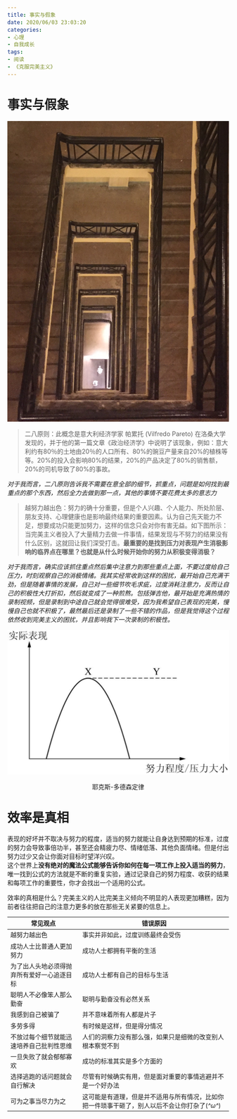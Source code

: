```yaml
---
title: 事实与假象
date: 2020/06/03 23:03:20
categories:
- 心理
- 自我成长
tags:
- 阅读
- 《克服完美主义》
---
```


# 事实与假象

![image](/assets/images/23.JPG)
> 二八原则：此概念是意大利经济学家 帕累托 (Vilfredo Pareto) 在洛桑大学发现的，并于他的第一篇文章《政治经济学》中说明了该现象，例如：意大利约有80％的土地由20％的人口所有、80%的豌豆产量来自20%的植株等等。20%的投入会影响80%的结果，20%的产品决定了80%的销售额，20%的司机导致了80%的事故。

*对于我而言，二八原则告诉我不需要在意全部的细节，抓重点，问题是如何找到最重点的那个东西，然后全力去做到那一点，其他的事情不要花费太多的意志力*

<!--more-->

> 越努力越出色：努力的确十分重要，但是个人兴趣、个人能力、所处阶层、朋友支持、心理健康也是影响最终结果的重要因素。认为自己先天能力不足，想要成功只能更加努力，这样的信念只会对你有害无益。如下图所示：当完美主义者投入了大量精力去做一件事情，结果发现与不努力的结果没有什么区别，这就回让我们深受打击。**最重要的是找到压力对表现产生消极影响的临界点在哪里？也就是从什么时候开始你的努力从积极变得消极？**

*对于我而言，确实应该抓住重点然后集中注意力到那些重点上面，不要过度给自己压力，时刻观察自己的消极情绪。我其实经常收到这样的困扰，最开始自己充满干劲，但是随着事情的发展，自己对一些细节吹毛求疵，过度消耗注意力，反而让自己的积极性大打折扣，然后就变成了一种煎熬。包括弹吉他，最开始是充满热情的录制视频，但是录制到中途自己就会觉得很难受，因为我希望自己表现的完美，慢慢自己也就不积极了，最然最后还是录制了一些不错的作品，但是我觉得这个过程依然收到完美主义的困扰，并且影响我下一次录制的积极性。*

![耶克斯-多德森定律](/assets/images/22.jpeg)
<center>耶克斯-多德森定律</center>


# 效率是真相

表现的好坏并不取决与努力的程度，适当的努力就能让自身达到预期的标准，过度的努力会导致事倍功半，甚至还会精疲力尽、情绪低落、其他负面情绪。但是付出努力过少又会让你面对目标时望洋兴叹。  
这个世界上**没有绝对的魔法公式能够告诉你如何在每一项工作上投入适当的努力**，唯一找到公式的方法就是不断的重复实验，通过记录自己的努力程度、收获的结果和每项工作的重要性，你才会找出一个适用的公式。

效率的真相是什么？完美主义的人比完美主义倾向不明显的人表现更加糟糕，因为前者往往把自己的注意力更多的放在那些无关紧要的信息上。

|常见观点|错误原因|
|------|------|
|越努力越出色|事实并非如此，过度训练最终会受伤|
|成功人士比普通人更加努力|成功人士都拥有平衡的生活|
|为了出人头地必须得抛弃所有爱好一心追逐目标|成功人士都有自己的目标与生活|
|聪明人不必像笨人那么勤奋|聪明与勤奋没有必然关系|
|我感到自己被骗了|并不意味着所有人都是片子|
|多劳多得|有时候是这样，但是得分情况|
|不放过每个细节就能迅速培养自己批判性思维|人们的洞察力没有那么强，如果只是细微的改变别人根本察觉不到|
|一旦失败了就会郁郁寡欢|成功的标准其实是多个方面的|
|选择逃跑的话问题就会自行解决|尽管有时候确实有用，但是面对重要的事情逃避并不是一个好办法|
|可为之事当尽力为之|这可能是有道理，但是并不适用与所有情况，比如你把一件琐事干砸了，别人以后不会让你打杂了(*^ω^*)|
